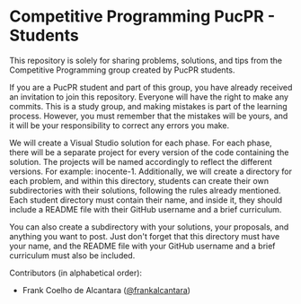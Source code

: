 # Competitive Programming PucPR - Students

This repository is solely for sharing problems, solutions, and tips from the Competitive Programming group created by PucPR students.

If you are a PucPR student and part of this group, you have already received an invitation to join this repository. Everyone will have the right to make any commits. This is a study group, and making mistakes is part of the learning process. However, you must remember that the mistakes will be yours, and it will be your responsibility to correct any errors you make.

We will create a Visual Studio solution for each phase. For each phase, there will be a separate project for every version of the code containing the solution. The projects will be named accordingly to reflect the different versions. For example: inocente-1. Additionally, we will create a directory for each problem, and within this directory, students can create their own subdirectories with their solutions, following the rules already mentioned. Each student directory must contain their name, and inside it, they should include a README file with their GitHub username and a brief curriculum.

You can also create a subdirectory with your solutions, your proposals, and anything you want to post. Just don't forget that this directory must have your name, and the README file with your GitHub username and a brief curriculum must also be included.

Contributors (in alphabetical order):
- Frank Coelho de Alcantara ([@frankalcantara](https://github.com/frankalcantara))
